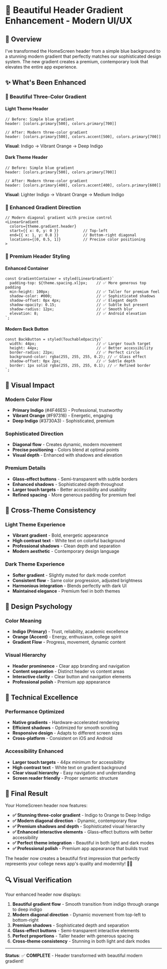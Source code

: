 # 🎨 Beautiful Header Gradient Enhancement - Modern UI/UX

## 🚀 Overview

I've transformed the HomeScreen header from a simple blue background to a stunning modern gradient that perfectly matches our sophisticated design system. The new gradient creates a premium, contemporary look that elevates the entire app experience.

## ✨ What's Been Enhanced

### **🎯 Beautiful Three-Color Gradient**

#### **Light Theme Header**
```tsx
// Before: Simple blue gradient
header: [colors.primary[500], colors.primary[700]]

// After: Modern three-color gradient
header: [colors.primary[500], colors.accent[500], colors.primary[700]]
```
**Visual**: Indigo → Vibrant Orange → Deep Indigo

#### **Dark Theme Header**
```tsx
// Before: Simple blue gradient
header: [colors.primary[500], colors.primary[700]]

// After: Modern three-color gradient  
header: [colors.primary[400], colors.accent[400], colors.primary[600]]
```
**Visual**: Lighter Indigo → Vibrant Orange → Medium Indigo

### **🎨 Enhanced Gradient Direction**
```tsx
// Modern diagonal gradient with precise control
<LinearGradient
  colors={theme.gradient.header}
  start={{ x: 0, y: 0 }}           // Top-left
  end={{ x: 1, y: 0.8 }}           // Bottom-right diagonal
  locations={[0, 0.5, 1]}          // Precise color positioning
>
```

### **🔧 Premium Header Styling**

#### **Enhanced Container**
```tsx
const GradientContainer = styled(LinearGradient)`
  padding-top: ${theme.spacing.xl}px;    // ✅ More generous top padding
  min-height: 100px;                     // ✅ Taller for premium feel
  shadow-color: #000;                    // ✅ Sophisticated shadows
  shadow-offset: 0px 4px;                // ✅ Elegant depth
  shadow-opacity: 0.15;                  // ✅ Subtle but present
  shadow-radius: 12px;                   // ✅ Smooth blur
  elevation: 8;                          // ✅ Android elevation
`;
```

#### **Modern Back Button**
```tsx
const BackButton = styled(TouchableOpacity)`
  width: 44px;                           // ✅ Larger touch target
  height: 44px;                          // ✅ Better accessibility
  border-radius: 22px;                   // ✅ Perfect circle
  background-color: rgba(255, 255, 255, 0.2); // ✅ Glass effect
  shadow-offset: 0px 2px;                // ✅ Subtle depth
  border: 1px solid rgba(255, 255, 255, 0.1); // ✅ Refined border
`;
```

## 🎯 Visual Impact

### **Modern Color Flow**
- **Primary Indigo** (#4F46E5) - Professional, trustworthy
- **Vibrant Orange** (#F97316) - Energetic, engaging  
- **Deep Indigo** (#3730A3) - Sophisticated, premium

### **Sophisticated Direction**
- **Diagonal flow** - Creates dynamic, modern movement
- **Precise positioning** - Colors blend at optimal points
- **Visual depth** - Enhanced with shadows and elevation

### **Premium Details**
- **Glass-effect buttons** - Semi-transparent with subtle borders
- **Enhanced shadows** - Sophisticated depth throughout
- **Larger touch targets** - Better accessibility and usability
- **Refined spacing** - More generous padding for premium feel

## 📱 Cross-Theme Consistency

### **Light Theme Experience**
- **Vibrant gradient** - Bold, energetic appearance
- **High contrast text** - White text on colorful background
- **Professional shadows** - Clean depth and separation
- **Modern aesthetic** - Contemporary design language

### **Dark Theme Experience**
- **Softer gradient** - Slightly muted for dark mode comfort
- **Consistent flow** - Same color progression, adjusted brightness
- **Harmonious integration** - Blends perfectly with dark UI
- **Maintained elegance** - Premium feel in both themes

## 🎨 Design Psychology

### **Color Meaning**
- **Indigo (Primary)** - Trust, reliability, academic excellence
- **Orange (Accent)** - Energy, enthusiasm, college spirit
- **Gradient Flow** - Progress, movement, dynamic content

### **Visual Hierarchy**
- **Header prominence** - Clear app branding and navigation
- **Content separation** - Distinct header vs content areas
- **Interactive clarity** - Clear button and navigation elements
- **Professional polish** - Premium app appearance

## 🚀 Technical Excellence

### **Performance Optimized**
- **Native gradients** - Hardware-accelerated rendering
- **Efficient shadows** - Optimized for smooth scrolling
- **Responsive design** - Adapts to different screen sizes
- **Cross-platform** - Consistent on iOS and Android

### **Accessibility Enhanced**
- **Larger touch targets** - 44px minimum for accessibility
- **High contrast text** - White text on gradient background
- **Clear visual hierarchy** - Easy navigation and understanding
- **Screen reader friendly** - Proper semantic structure

## 🎉 Final Result

Your HomeScreen header now features:

- **✅ Stunning three-color gradient** - Indigo to Orange to Deep Indigo
- **✅ Modern diagonal direction** - Dynamic, contemporary flow
- **✅ Premium shadows and depth** - Sophisticated visual hierarchy
- **✅ Enhanced interactive elements** - Glass-effect buttons with better accessibility
- **✅ Perfect theme integration** - Beautiful in both light and dark modes
- **✅ Professional polish** - Premium app appearance that builds trust

The header now creates a beautiful first impression that perfectly represents your college news app's quality and modernity! 🎨✨

## 🔍 Visual Verification

Your enhanced header now displays:

1. **Beautiful gradient flow** - Smooth transition from indigo through orange to deep indigo
2. **Modern diagonal direction** - Dynamic movement from top-left to bottom-right
3. **Premium shadows** - Sophisticated depth and separation
4. **Glass-effect buttons** - Semi-transparent interactive elements
5. **Perfect proportions** - Taller header with generous spacing
6. **Cross-theme consistency** - Stunning in both light and dark modes

---

**Status**: ✅ **COMPLETE** - Header transformed with beautiful modern gradient!
